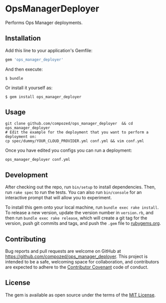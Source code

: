 # OpsManagerDeployer

Performs Ops Manager deployments.

## Installation

Add this line to your application's Gemfile:

```ruby
gem 'ops_manager_deployer'
```

And then execute:

    $ bundle

Or install it yourself as:

    $ gem install ops_manager_deployer

## Usage

    git clone github.com/compozed/ops_manager_deployer  && cd ops_manager_deployer
    # Edit the example for the deployment that you want to perform a deployment on:
    cp spec/dummy/YOUR_CLOUD_PROVIDER.yml conf.yml && vim conf.yml

Once you have edited you configs you can run a deployment:

    ops_manager_deployer conf.yml


## Development

After checking out the repo, run `bin/setup` to install dependencies. Then, run `rake spec` to run the tests. You can also run `bin/console` for an interactive prompt that will allow you to experiment.

To install this gem onto your local machine, run `bundle exec rake install`. To release a new version, update the version number in `version.rb`, and then run `bundle exec rake release`, which will create a git tag for the version, push git commits and tags, and push the `.gem` file to [rubygems.org](https://rubygems.org).

## Contributing

Bug reports and pull requests are welcome on GitHub at https://github.com/compozed/ops_manager_deployer. This project is intended to be a safe, welcoming space for collaboration, and contributors are expected to adhere to the [Contributor Covenant](contributor-covenant.org) code of conduct.


## License

The gem is available as open source under the terms of the [MIT License](http://opensource.org/licenses/MIT).

